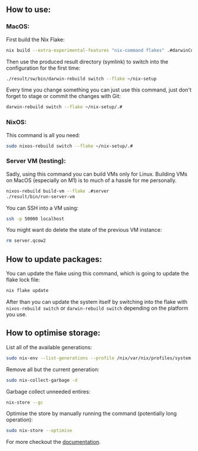 ## How to use:

### MacOS:

First build the Nix Flake:

```bash
nix build --extra-experimental-features "nix-command flakes" .#darwinConfigurations.Matejas-MacBook-Pro.system
```

Then use the produced result directory (symlink) to switch into the configuration for the first time:

```bash
./result/sw/bin/darwin-rebuild switch --flake ~/nix-setup
```

Every time you change something you can just use this command, just don't forget to stage or commit the changes with Git:

```bash
darwin-rebuild switch --flake ~/nix-setup/.#
```

### NixOS:

This command is all you need:

```bash
sudo nixos-rebuild switch --flake ~/nix-setup/.#
```

### Server VM (testing):

Sadly, using this command you can build VMs only for Linux. Building VMs on MacOS (especially on M1) is to much of a hassle for me personally.

```bash
nixos-rebuild build-vm --flake .#server
./result/bin/run-server-vm
```

You can SSH into a VM using:

```bash
ssh -p 50000 localhost
```

You might want do delete the state of the previous VM instance:

```bash
rm server.qcow2
```

## How to update packages:

You can update the flake using this command, which is going to update the flake lock file:

```bash
nix flake update
```

After than you can update the system itself by switching into the flake with `nixos-rebuild switch` or `darwin-rebuild switch` depending on the platform you use.

## How to optimise storage:

List all of the available generations:

```bash
sudo nix-env --list-generations --profile /nix/var/nix/profiles/system
```

Remove all but the current generation:

```bash
sudo nix-collect-garbage -d
```

Garbage collect unneeded entires:

```bash
nix-store --gc
```

Optimise the store by manually running the command (potentially long operation):

```bash
sudo nix-store --optimise
```
For more checkout the [documentation](https://nixos.wiki/wiki/Storage_optimization).
